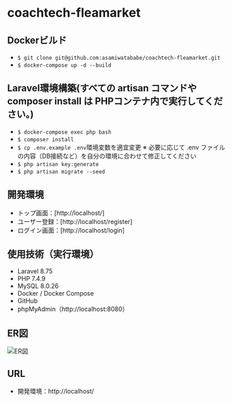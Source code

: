 # coachtech-fleamarket

## Dockerビルド
- `$ git clone git@github.com:asamiwatababe/coachtech-fleamarket.git`
- `$ docker-compose up -d --build`

## Laravel環境構築(すべての artisan コマンドや composer install は PHPコンテナ内で実行してください。)
- `$ docker-compose exec php bash`
- `$ composer install`
- `$ cp .env.example .env`環境変数を適宜変更
※ 必要に応じて .env ファイルの内容（DB接続など）を自分の環境に合わせて修正してください
- `$ php artisan key:generate`
- `$ php artisan migrate --seed`

## 開発環境
- トップ画面：[http://localhost/]
- ユーザー登録：[http://localhost/register]
- ログイン画面：[http://localhost/login]

## 使用技術（実行環境）
- Laravel 8.75
- PHP 7.4.9
- MySQL 8.0.26
- Docker / Docker Compose
- GitHub
- phpMyAdmin（http://localhost:8080）

## ER図
![ER図](./er.png)

## URL
- 開発環境：http://localhost/
